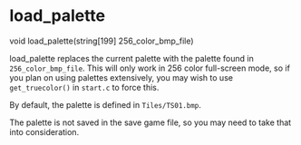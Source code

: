 # load_palette

<Prototype>void load_palette(string[199] 256_color_bmp_file)</Prototype>

load_palette replaces the current palette with the palette found in `256_color_bmp_file`. This will only work in 256 color full-screen mode, so if you plan on using palettes extensively, you may wish to use `get_truecolor()` in `start.c` to force this.

By default, the palette is defined in `Tiles/TS01.bmp`.

The palette is not saved in the save game file, so you may need to take that into consideration.
